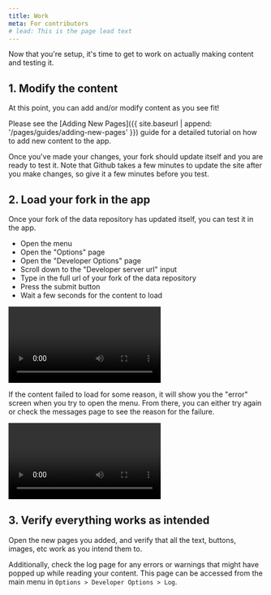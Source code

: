 ```yaml
---
title: Work
meta: For contributors
# lead: This is the page lead text
---
```


Now that you're setup, it's time to get to work on actually making content and testing it.

## 1. Modify the content

At this point, you can add and/or modify content as you see fit!

Please see the [Adding New Pages]({{ site.baseurl | append: '/pages/guides/adding-new-pages' }}) guide for a detailed tutorial on how to add new content to the app.

Once you've made your changes, your fork should update itself and you are ready to test it. Note that Github takes a few minutes to update the site after you make changes, so give it a few minutes before you test.

## 2. Load your fork in the app

Once your fork of the data repository has updated itself, you can test it in the app.

- Open the menu
- Open the "Options" page
- Open the "Developer Options" page
- Scroll down to the "Developer server url" input
- Type in the full url of your fork of the data repository
- Press the submit button
- Wait a few seconds for the content to load

<video src="{{ site.baseurl | append: '/assets/vid/work/devserver.mp4' }}" controls></video>

If the content failed to load for some reason, it will show you the "error" screen when you try to open the menu. From there, you can either try again or check the messages page to see the reason for the failure.

<video src="{{ site.baseurl | append: '/assets/vid/work/devservererror.mp4' }}" controls></video>

## 3. Verify everything works as intended

Open the new pages you added, and verify that all the text, buttons, images, etc work as you intend them to.

Additionally, check the log page for any errors or warnings that might have popped up while reading your content. This page can be accessed from the main menu in `Options > Developer Options > Log`.